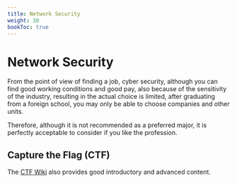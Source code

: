 ```yaml
---
title: Network Security
weight: 30
bookToc: true
---
```


# Network Security

From the point of view of finding a job, cyber security, although you can find good working conditions and good pay, also because of the sensitivity of the industry, resulting in the actual choice is limited, after graduating from a foreign school, you may only be able to choose companies and other units.

Therefore, although it is not recommended as a preferred major, it is perfectly acceptable to consider if you like the profession.

## Capture the Flag (CTF)

The [CTF Wiki](https://ctf-wiki.org/) also provides good introductory and advanced content.
